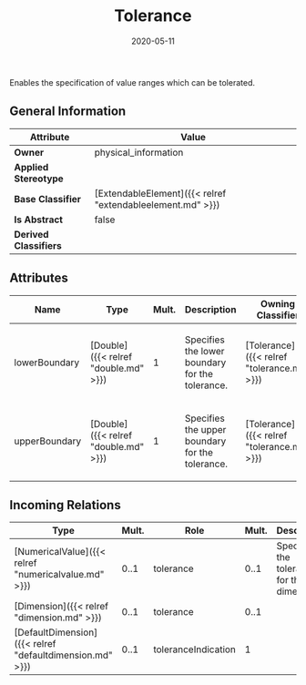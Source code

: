 ﻿---
title: Tolerance
toc: false
type: specs
date: "2020-05-11"
draft: false
specification: VEC
version: 1.2.0
documentType: "Recommendation"
elementType: Class
classes:
  - Tolerance
menu_name: vec-1.2.0
---
<p>Enables the specification of value ranges which can be tolerated. </p>

## General Information

| Attribute               | Value |
|-------------------------|-------|
| **Owner**               | physical_information |
| **Applied Stereotype**  |   |
| **Base Classifier**     | [ExtendableElement]({{< relref "extendableelement.md" >}})<br/>  |
| **Is Abstract**         | false |
| **Derived Classifiers** |   |

## Attributes
|  Name  |  Type  |  Mult.  |  Description  |  Owning Classifier  |
|--------|--------|---------|---------------|--------------|
|lowerBoundary | [Double]({{< relref "double.md" >}}) | 1 | <p>Specifies the lower boundary for the tolerance. </p> | [Tolerance]({{< relref "tolerance.md" >}}) |
|upperBoundary | [Double]({{< relref "double.md" >}}) | 1 | <p>Specifies the upper boundary for the tolerance. </p> | [Tolerance]({{< relref "tolerance.md" >}}) |

##  Incoming Relations
|    Type  |   Mult.  |   Role    |   Mult.   |   Description  |
|----------|----------|-----------|-----------|----------------|
| [NumericalValue]({{< relref "numericalvalue.md" >}}) | 0..1 | tolerance | 0..1 | Specifies the tolerance for the dimension. |
| [Dimension]({{< relref "dimension.md" >}}) | 0..1 | tolerance | 0..1 |  |
| [DefaultDimension]({{< relref "defaultdimension.md" >}}) | 0..1 | toleranceIndication | 1 |  |
